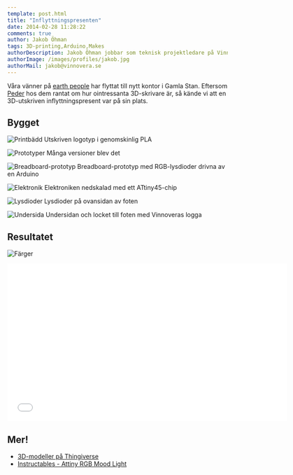 ```yaml
---
template: post.html
title: "Inflyttningspresenten"
date: 2014-02-28 11:28:22 
comments: true
author: Jakob Öhman
tags: 3D-printing,Arduino,Makes
authorDescription: Jakob Öhman jobbar som teknisk projektledare på Vinnovera.
authorImage: /images/profiles/jakob.jpg
authorMail: jakob@vinnovera.se
---
```


Våra vänner på [earth people](http://earthpeople.se/) har flyttat till nytt kontor i Gamla Stan. Eftersom [Peder](https://twitter.com/fjallstrom) hos dem rantat om hur ointressanta 3D-skrivare är, så kände vi att en 3D-utskriven inflyttningspresent var på sin plats.
<!--more-->
## Bygget
![Printbädd](/images/content/posts/inflyttningspresent-till-earth-people/bed.jpg)
Utskriven logotyp i genomskinlig PLA

![Prototyper](/images/content/posts/inflyttningspresent-till-earth-people/prototyper.jpg)
Många versioner blev det

![Breadboard-prototyp](/images/content/posts/inflyttningspresent-till-earth-people/breadboard.jpg)
Breadboard-prototyp med RGB-lysdioder drivna av en Arduino

![Elektronik](/images/content/posts/inflyttningspresent-till-earth-people/elektronik.jpg)
Elektroniken nedskalad med ett ATtiny45-chip

![Lysdioder](/images/content/posts/inflyttningspresent-till-earth-people/lysdioder.jpg)
Lysdioder på ovansidan av foten

![Undersida](/images/content/posts/inflyttningspresent-till-earth-people/undersida.jpg)
Undersidan och locket till foten med Vinnoveras logga

## Resultatet
![Färger](/images/content/posts/inflyttningspresent-till-earth-people/farger.jpg)
<div class="video youtube">
	<iframe width="640" height="360" src="//www.youtube.com/embed/L3gmu9un4Ic?rel=0&autohide=1&modestbranding=1&rel=0&showinfo=0" frameborder="0" allowfullscreen></iframe>
</div>

## Mer!
* [3D-modeller på Thingiverse](http://www.thingiverse.com/thing:260050)
* [Instructables - Attiny RGB Mood Light](http://www.instructables.com/id/Attiny-RGB-Mood-Light/?ALLSTEPS)
